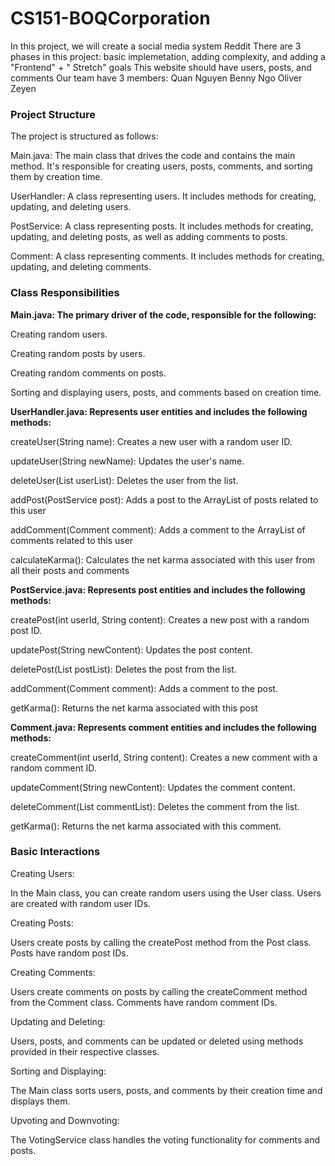 # CS151-BOQCorporation
In this project, we will create a social media system Reddit 
There are 3 phases in this project: basic implemetation, adding complexity, and adding a "Frontend" + " Stretch" goals
This website should have users, posts, and comments 
Our team have 3 members:
Quan Nguyen
Benny Ngo 
Oliver Zeyen


### Project Structure

The project is structured as follows:

Main.java: The main class that drives the code and contains the main method. It's responsible for creating users, posts, comments, and sorting them by creation time.

UserHandler: A class representing users. It includes methods for creating, updating, and deleting users.

PostService: A class representing posts. It includes methods for creating, updating, and deleting posts, as well as adding comments to posts.

Comment: A class representing comments. It includes methods for creating, updating, and deleting comments.

### Class Responsibilities

**Main.java: The primary driver of the code, responsible for the following:**

Creating random users.

Creating random posts by users.

Creating random comments on posts.

Sorting and displaying users, posts, and comments based on creation time.

**UserHandler.java: Represents user entities and includes the following methods:**

createUser(String name): Creates a new user with a random user ID.

updateUser(String newName): Updates the user's name.

deleteUser(List<User> userList): Deletes the user from the list.

addPost(PostService post): Adds a post to the ArrayList of posts related to this user

addComment(Comment comment): Adds a comment to the ArrayList of comments related to this user

calculateKarma(): Calculates the net karma associated with this user from all their posts and comments



**PostService.java: Represents post entities and includes the following methods:**

createPost(int userId, String content): Creates a new post with a random post ID.

updatePost(String newContent): Updates the post content.

deletePost(List<PostService> postList): Deletes the post from the list.

addComment(Comment comment): Adds a comment to the post.

getKarma(): Returns the net karma associated with this post

**Comment.java: Represents comment entities and includes the following methods:**

createComment(int userId, String content): Creates a new comment with a random comment ID.

updateComment(String newContent): Updates the comment content.

deleteComment(List<Comment> commentList): Deletes the comment from the list.

getKarma(): Returns the net karma associated with this comment.

### Basic Interactions

Creating Users:

In the Main class, you can create random users using the User class. Users are created with random user IDs.

Creating Posts:

Users create posts by calling the createPost method from the Post class. Posts have random post IDs.

Creating Comments:

Users create comments on posts by calling the createComment method from the Comment class. Comments have random comment IDs.

Updating and Deleting:

Users, posts, and comments can be updated or deleted using methods provided in their respective classes.

Sorting and Displaying:

The Main class sorts users, posts, and comments by their creation time and displays them.

Upvoting and Downvoting:

The VotingService class handles the voting functionality for comments and posts.
